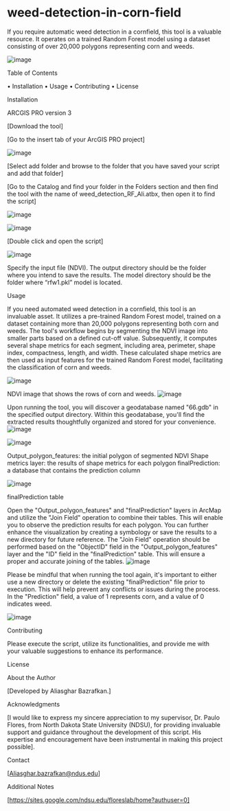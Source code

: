 # weed-detection-in-corn-field
If you require automatic weed detection in a cornfield, this tool is a valuable resource. It operates on a trained Random Forest model using a dataset consisting of over 20,000 polygons representing corn and weeds. 

![image](https://github.com/AliBgisrs/weed-detection-in-corn-field/assets/109620013/f8236615-08b0-450e-9bd2-35c01fb81d45)


Table of Contents

•	Installation
•	Usage
•	Contributing
•	License

Installation

ARCGIS PRO version 3

[Download the tool]

[Go to the insert tab of your ArcGIS PRO project]

![image](https://github.com/AliBgisrs/weed-detection-in-corn-field/assets/109620013/53edd938-5258-41e3-a29b-6566a277bc11)
 
[Select add folder and browse to the folder that you have saved your script and add that folder]

[Go to the Catalog and find your folder in the Folders section and then find the tool with the name of weed_detection_RF_Ali.atbx, then open it to find the script]
  
 ![image](https://github.com/AliBgisrs/weed-detection-in-corn-field/assets/109620013/7a241b49-cef4-4e17-9826-11e0d695fa65)
 
![image](https://github.com/AliBgisrs/weed-detection-in-corn-field/assets/109620013/14998a20-3882-4e88-b4af-1608caf26ab6)

 [Double click and open the script]

 ![image](https://github.com/AliBgisrs/weed-detection-in-corn-field/assets/109620013/5dc7d027-9af7-4510-9641-5d52072edf6d)


Specify the input file (NDVI). The output directory should be the folder where you intend to save the results. The model directory should be the folder where “rfw1.pkl” model is located.

Usage

If you need automated weed detection in a cornfield, this tool is an invaluable asset. It utilizes a pre-trained Random Forest model, trained on a dataset containing more than 20,000 polygons representing both corn and weeds. The tool's workflow begins by segmenting the NDVI image into smaller parts based on a defined cut-off value. Subsequently, it computes several shape metrics for each segment, including area, perimeter, shape index, compactness, length, and width. These calculated shape metrics are then used as input features for the trained Random Forest model, facilitating the classification of corn and weeds.

 ![image](https://github.com/AliBgisrs/weed-detection-in-corn-field/assets/109620013/88f7665e-5c00-4cac-96fc-b90648446c98)

NDVI image that shows the rows of corn and weeds.
 ![image](https://github.com/AliBgisrs/weed-detection-in-corn-field/assets/109620013/2eac6b12-3ba7-4e1f-b03e-60a3031c4c94)


 
Upon running the tool, you will discover a geodatabase named "66.gdb" in the specified output directory. Within this geodatabase, you'll find the extracted results thoughtfully organized and stored for your convenience.  
![image](https://github.com/AliBgisrs/weed-detection-in-corn-field/assets/109620013/b6d57aad-76af-43af-8328-516c9e9c7cab)

![image](https://github.com/AliBgisrs/weed-detection-in-corn-field/assets/109620013/9cfd65eb-56c6-48db-9732-d5a83b776af5)
 
Output_polygon_features: the initial polygon of segmented NDVI
Shape metrics layer: the results of shape metrics for each polygon
finalPrediction: a database that contains the prediction column

 ![image](https://github.com/AliBgisrs/weed-detection-in-corn-field/assets/109620013/002b003b-eea7-4572-9858-fac307f42c72)

finalPrediction table


Open the "Output_polygon_features" and "finalPrediction" layers in ArcMap and utilize the "Join Field" operation to combine their tables. This will enable you to observe the prediction results for each polygon. You can further enhance the visualization by creating a symbology or save the results to a new directory for future reference. The "Join Field" operation should be performed based on the "ObjectID" field in the "Output_polygon_features" layer and the "ID" field in the "finalPrediction" table. This will ensure a proper and accurate joining of the tables.
![image](https://github.com/AliBgisrs/weed-detection-in-corn-field/assets/109620013/750bfa24-662a-4943-847a-41578b0f3d33)

 
Please be mindful that when running the tool again, it's important to either use a new directory or delete the existing "finalPrediction" file prior to execution. This will help prevent any conflicts or issues during the process.
In the "Prediction" field, a value of 1 represents corn, and a value of 0 indicates weed.
 
![image](https://github.com/AliBgisrs/weed-detection-in-corn-field/assets/109620013/c373a5ec-4975-4b29-b6fe-ac65ef04d104)



Contributing

Please execute the script, utilize its functionalities, and provide me with your valuable suggestions to enhance its performance.


License

About the Author

[Developed by Aliasghar Bazrafkan.]

Acknowledgments

[I would like to express my sincere appreciation to my supervisor, Dr. Paulo Flores, from North Dakota State University (NDSU), for providing invaluable support and guidance throughout the development of this script. His expertise and encouragement have been instrumental in making this project possible].

Contact

[Aliasghar.bazrafkan@ndus.edu]

Additional Notes

[https://sites.google.com/ndsu.edu/floreslab/home?authuser=0]
